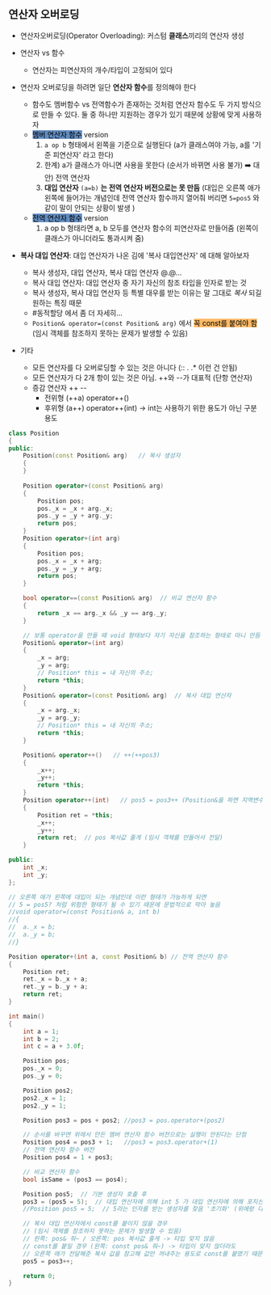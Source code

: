 ## 연산자 오버로딩
- 연산자오버로딩(Operator Overloading): 커스텀 **클래스**끼리의 연산자 생성
- 연산자 vs 함수
	- 연산자는 피연산자의 개수/타입이 고정되어 있다
- 연산자 오버로딩을 하려면 일단 **연산자 함수**를 정의해야 한다
	- 함수도 멤버함수 vs 전역함수가 존재하는 것처럼 연산자 함수도 두 가지 방식으로 만들 수 있다. 둘 중 하나만 지원하는 경우가 있기 때문에 상황에 맞게 사용하자
	- <mark style="background: #0E4F9FA6;">멤버 연산자 함수</mark> version
		1. `a op b` 형태에서 왼쪽을 기준으로 실행된다 (a가 클래스여야 가능, a를 '기준 피연산자' 라고 한다)
		2. 한계) a가 클래스가 아니면 사용을 못한다 (순서가 바뀌면 사용 불가)  ➡️  대안) 전역 연산자
		3. **대입 연산자** `(a=b)`  **는 전역 연산자 버전으로는 못 만듬** (대입은 오른쪽 애가 왼쪽에 들어가는 개념인데 전역 연산자 함수까지 열어줘 버리면 `5=pos5` 와 같이 말이 안되는 상황이 발생 )
	- <mark style="background: #0E4F9FA6;">전역 연산자 함수</mark> version
		1. a op b 형태라면 a, b 모두를 연산자 함수의 피연산자로 만들어줌 (왼쪽이 클래스가 아니더라도 통과시켜 줌)

- **복사 대입 연산자**: 대입 연산자가 나온 김에 '복사 대입연산자' 에 대해 알아보자
	- 복사 생성자, 대입 연산자, 복사 대입 연산자 @.@...
	- 복사 대입 연산자: 대입 연산자 중 자기 자신의 참조 타입을 인자로 받는 것
	- 복사 생성자, 복사 대입 연산자 등 특별 대우를 받는 이유는 말 그대로 _복사_ 되길 원하는 특징 때문
	- #동적할당 에서 좀 더 자세히...
	- `Position& operator=(const Position& arg)` 에서 <mark style="background: #FFAB45CF;">꼭 const를 붙여야 함</mark> (임시 객체를 참조하지 못하는 문제가 발생할 수 있음)
- 기타
	- 모든 연산자를 다 오버로딩할 수 있는 것은 아니다 (::  .  .* 이런 건 안됨)
	- 모든 연산자가 다 2개 항이 있는 것은 아님. ++와 --가 대표적 (단항 연산자)
	- 증감 연산자 ++ --
		- 전위형 (++a) operator++()
		- 후위형 (a++) operator++(int) -> int는 사용하기 위한 용도가 아닌 구분 용도
	
```cpp
class Position
{
public:
	Position(const Position& arg)   // 복사 생성자
	{
	}
	
	Position operator+(const Position& arg)
	{
		Position pos;
		pos._x = _x + arg._x;
		pos._y = _y + arg._y;
		return pos;
	}
	Position operator+(int arg)
	{
		Position pos;
		pos._x = _x + arg;
		pos._y = _y + arg;
		return pos;
	}

	bool operator==(const Position& arg)  // 비교 연산자 함수
	{
		return _x == arg._x && _y == arg._y;
	}

	// 보통 operator을 만들 때 void 형태보다 자기 자신을 참조하는 형태로 마니 만듬
	Position& operator=(int arg)
	{
		_x = arg;
		_y = arg;
		// Position* this = 내 자신의 주소;
		return *this;
	}
	Position& operator=(const Position& arg)  // 복사 대입 연산자
	{
		_x = arg._x;
		_y = arg._y;
		// Position* this = 내 자신의 주소;
		return *this;
	}

	Position& operator++()   // ++(++pos3)
	{
		_x++;
		_y++;
		return *this;
	}
	Position operator++(int)   // pos5 = pos3++ (Position&을 하면 지역변수이기 때문에 큰일)
	{
		Position ret = *this;
		_x++;
		_y++;
		return ret;  // pos 복사값 줄게 (임시 객체를 만들어서 전달)
	}

public:
	int _x;
	int _y;
};

// 오른쪽 애가 왼쪽에 대입이 되는 개념인데 이런 형태가 가능하게 되면
// 5 = pos5? 처럼 위험한 형태가 될 수 있기 때문에 문법적으로 막아 놓음
//void operator=(const Position& a, int b)
//{
//	a._x = b;
//	a._y = b;
//}

Position operator+(int a, const Position& b) // 전역 연산자 함수
{
	Position ret;
	ret._x = b._x + a;
	ret._y = b._y + a;
	return ret;
}

int main()
{
	int a = 1;
	int b = 2;
	int c = a + 3.0f;

	Position pos;
	pos._x = 0;
	pos._y = 0;

	Position pos2;
	pos2._x = 1;
	pos2._y = 1;

	Position pos3 = pos + pos2; //pos3 = pos.operator+(pos2)

	// 순서를 바꾸면 위에서 만든 멤버 연산자 함수 버전으로는 실행이 안된다는 단점
	Position pos4 = pos3 + 1;	//pos3 = pos3.operator+(1)
	// 전역 연산자 함수 버전
	Position pos4 = 1 + pos3;

	// 비교 연산자 함수
	bool isSame = (pos3 == pos4);

	Position pos5;	// 기본 생성자 호출 후 
	pos3 = (pos5 = 5);  // 대입 연산자에 의해 int 5 가 대입 연산자에 의해 포지션에 '대입'
	//Position pos5 = 5;  // 5라는 인자를 받는 생성자를 찾음 '초기화' (위에랑 다른거니 주의)

	// 복사 대입 연산자에서 const를 붙이지 않을 경우 
	// (임시 객체를 참조하지 못하는 문제가 발생할 수 있음)
	// 왼쪽: pos& 줘~ / 오른쪽: pos 복사값 줄게 -> 타입 맞지 않음
	// const를 붙일 경우 (왼쪽: const pos& 줘~) -> 타입이 맞지 않더라도 
	// 오른쪽 애가 전달해준 복사 값을 참고해 값만 꺼내주는 용도로 const를 붙였기 때문
	pos5 = pos3++;

	return 0;
}
```